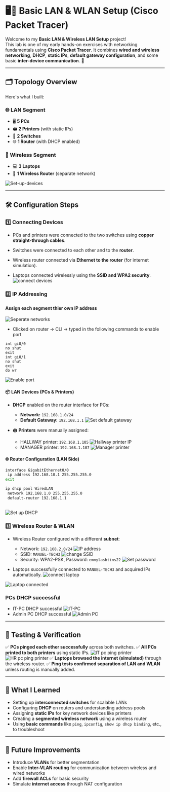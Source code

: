 # 🖥️🔧 Basic LAN & WLAN Setup (Cisco Packet Tracer)

Welcome to my **Basic LAN & Wireless LAN Setup** project!  
This lab is one of my early hands-on exercises with networking fundamentals using **Cisco Packet Tracer**. It combines **wired and wireless networking**, **DHCP**, **static IPs**, **default gateway configuration**, and some basic **inter-device communication**. 🚀

---

## 🗂️ Topology Overview

Here's what I built:

### 🌐 LAN Segment
- 🖥️ **5 PCs**
- 🖨️ **2 Printers** (with static IPs)
- 🔌 **2 Switches**
- 🌐 **1 Router** (with DHCP enabled)

### 📡 Wireless Segment
- 💻 **3 Laptops**
- 📶 **1 Wireless Router** (separate network)

![Set-up-devices](images/01-set-up-devices.png)

---

## 🛠️ Configuration Steps

### 1️⃣ Connecting Devices
- PCs and printers were connected to the two switches using **copper straight-through cables**.

- Switches were connected to each other and to the **router**.
- Wireless router connected via **Ethernet to the router** (for internet simulation).
- Laptops connected wirelessly using the **SSID and WPA2 security**.
![connect devices](images/02-connect-devices.png)

### 2️⃣ IP Addressing

#### Assign each segment thier own IP address
![Seperate networks](images/03-seperate-networks.png)
- Clicked on router -> CLI -> typed in the following commands to enable port
```
int gi0/0
no shut
exit
int gi0/1
no shut
exit 
do wr
``` 
![Enable port](images/04-enable-port.png)

#### 📦 LAN Devices (PCs & Printers)
- **DHCP** enabled on the router interface for PCs:
  - **Network:** `192.168.1.0/24`
  - **Default Gateway:** `192.168.1.1`
![Set default gateway](images/06-set-default-gateway.png)


- 🖨️ **Printers** were manually assigned:
  - HALLWAY printer: `192.168.1.105`
  ![Hallway printer IP](images/15-hallway-printer.png)
  - MANAGER printer: `192.168.1.107`
  ![Manager printer](images/16-manager-printer.png)

#### 🌐 Router Configuration (LAN Side)

```bash
interface GigabitEthernet0/0
 ip address 192.168.10.1 255.255.255.0
exit

ip dhcp pool WiredLAN
 network 192.168.1.0 255.255.255.0
 default-router 192.168.1.1
 
```
![Set up DHCP](images/07-set-up-DHCP.png)

### 3️⃣ Wireless Router & WLAN

* Wireless Router configured with a different **subnet**:

  * Network: `192.168.2.0/24`
  ![IP address](images/10-ip-address-of-wireless-router.png)
  * SSID: `MANUEL-TECH3`
  ![change SSID](images/08-change-the-SSID.png)
  * Security: WPA2-PSK, Password: `emmylashtins22`
  ![Set password](images/09-set-password.png)

* Laptops successfully connected to `MANUEL-TECH3` and acquired IPs automatically.
![connect laptop](images/11-connect-laptop.png)

![Laptop connected](images/12-laptop-connected-wirelessly.png)

### PCs DHCP successful
- IT-PC DHCP successful
![IT-PC](images/13-DHCP-successful.png)
- Admin PC DHCP successful
![Admin PC](images/14-admin-pc-dhcp.png)

---

## 🧪 Testing & Verification

✅ **PCs pinged each other successfully** across both switches.
✅ **All PCs printed to both printers** using static IPs.
![IT pc ping printer](images/17-IT-pc-ping-hallway-printer.png)
![HR pc ping printer](images/18-HR-PC-ping-manager-printer.png)
✅ **Laptops browsed the internet (simulated)** through the wireless router.
✅ **Ping tests confirmed separation of LAN and WLAN** unless routing is manually added.

---

## 🧠 What I Learned

* Setting up **interconnected switches** for scalable LANs
* Configuring **DHCP** on routers and understanding address pools
* Assigning **static IPs** for key network devices like printers
* Creating a **segmented wireless network** using a wireless router
* Using **basic commands** like `ping`, `ipconfig`, `show ip dhcp binding`, etc., to troubleshoot

---

## 📌 Future Improvements

* Introduce **VLANs** for better segmentation
* Enable **Inter-VLAN routing** for communication between wireless and wired networks
* Add **firewall ACLs** for basic security
* Simulate **internet access** through NAT configuration

